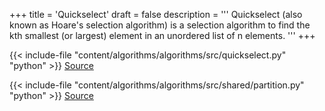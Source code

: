 +++
title = 'Quickselect'
draft = false
description =  '''
Quickselect (also known as Hoare's selection algorithm) is a selection
algorithm to find the kth smallest (or largest) element in an unordered list of
n elements.
'''
+++

{{< include-file "content/algorithms/algorithms/src/quickselect.py" "python" >}}
[Source](https://github.com/grind-rip/algorithms/blob/master/src/quickselect.py)

{{< include-file "content/algorithms/algorithms/src/shared/partition.py" "python" >}}
[Source](https://github.com/grind-rip/algorithms/blob/master/src/shared/partition.py)
